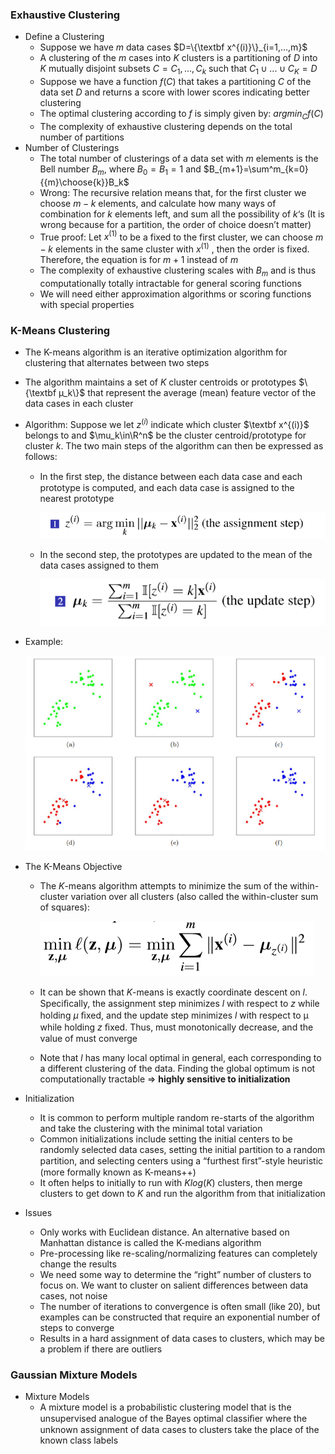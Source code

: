 ### Exhaustive Clustering

* Define a Clustering
  * Suppose we have $m$ data cases $D=\{\textbf x^{(i)}\}_{i=1,...,m}$ 
  * A clustering of the $m$ cases into $K$ clusters is a partitioning of $D$ into $K$ mutually disjoint subsets $C={C_1,...,C_k}$ such that $C_1\cup...\cup C_K=D$
  * Suppose we have a function $f(C)$ that takes a partitioning $C$ of the data set $D$ and returns a score with lower scores indicating better clustering
  * The optimal clustering according to $f$ is simply given by: $argmin_Cf(C)$
  * The complexity of exhaustive clustering depends on the total number of partitions
* Number of Clusterings
  * The total number of clusterings of a data set with $m$ elements is the Bell number $B_m$, where $B_0=B_1=1$ and $B_{m+1}=\sum^m_{k=0}{{m}\choose{k}}B_k$ 
  * Wrong: The recursive relation means that, for the first cluster we choose $m-k$ elements, and calculate how many ways of combination for $k$ elements left, and sum all the possibility of $k$‘s (It is wrong because for a partition, the order of choice doesn’t matter)
  * True proof: Let $x^{(1)}$ to be a fixed to the first cluster, we can choose $m-k$ elements in the same cluster with $x^{(1)}$ , then the order is fixed. Therefore, the equation is for $m+1$ instead of $m$
  * The complexity of exhaustive clustering scales with $B_m$ and is thus computationally totally intractable for general scoring functions
  * We will need either approximation algorithms or scoring functions with special properties

### K-Means Clustering

* The K-means algorithm is an iterative optimization algorithm for clustering that alternates between two steps

* The algorithm maintains a set of $K$ cluster centroids or prototypes $\{\textbf µ_k\}$ that represent the average (mean) feature vector of the data cases in each cluster 

* Algorithm: Suppose we let $z^{(i)}$ indicate which cluster $\textbf x^{(i)}$ belongs to and $\mu_k\in\R^n$ be the cluster centroid/prototype for cluster $k$. The two main steps of the algorithm can then be expressed as follows:

  * In the ﬁrst step, the distance between each data case and each prototype is computed, and each data case is assigned to the nearest prototype 

    ![1571754879633](1571754879633.png)

  * In the second step, the prototypes are updated to the mean of the data cases assigned to them

    ![1571754887382](1571754887382.png)

* Example:

  ![1571754941634](1571754941634.png)

* The K-Means Objective

  * The $K$-means algorithm attempts to minimize the sum of the within-cluster variation over all clusters (also called the within-cluster sum of squares):

    ![1571755101731](1571755101731.png)

  * It can be shown that $K$-means is exactly coordinate descent on $l$. Speciﬁcally, the assignment step minimizes $l$ with respect to $z$ while holding $µ$ ﬁxed, and the update step minimizes $l$ with respect to µ while holding $z$ ﬁxed. Thus, must monotonically decrease, and the value of must converge

  * Note that $l$ has many local optimal in general, each corresponding to a different clustering of the data. Finding the global optimum is not computationally tractable => **highly sensitive to initialization**

* Initialization

  * It is common to perform multiple random re-starts of the algorithm and take the clustering with the minimal total variation
  * Common initializations include setting the initial centers to be randomly selected data cases, setting the initial partition to a random partition, and selecting centers using a “furthest ﬁrst”-style heuristic (more formally known as K-means++)
  * It often helps to initially to run with $K log(K)$ clusters, then merge clusters to get down to $K$ and run the algorithm from that initialization

* Issues

  * Only works with Euclidean distance. An alternative based on Manhattan distance is called the K-medians algorithm 
  * Pre-processing like re-scaling/normalizing features can completely change the results 
  * We need some way to determine the “right” number of clusters to focus on. We want to cluster on salient differences between data cases, not noise 
  * The number of iterations to convergence is often small (like 20), but examples can be constructed that require an exponential number of steps to converge 
  * Results in a hard assignment of data cases to clusters, which may be a problem if there are outliers

### Gaussian Mixture Models

* Mixture Models
  * A mixture model is a probabilistic clustering model that is the unsupervised analogue of the Bayes optimal classiﬁer where the unknown assignment of data cases to clusters take the place of the known class labels

